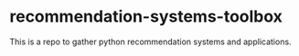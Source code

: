 # recommendation-systems-toolbox
 This is a repo to gather python recommendation systems and applications.
